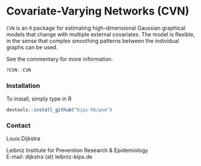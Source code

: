 # Covariate-Varying Networks (CVN)

`CVN` is an `R` package for estimating high-dimensional Gaussian graphical models that change with multiple external covariates. The model is flexible, in the sense that complex smoothing patterns between the individual graphs can be used. 

See the commentary for more information. 
```R
?CVN::CVN
```

### Installation 
To install, simply type in R

```R
devtools::install_github("bips-hb/pvm")
```

### Contact

Louis Dijkstra

Leibniz Institute for Prevention Research & Epidemiology  
E-mail: dijkstra (at) leibniz-bips.de